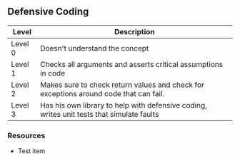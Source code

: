 ## Defensive Coding
Level | Description
----- | ---- 
Level 0 | Doesn't understand the concept
Level 1 | Checks all arguments and asserts critical assumptions in code
Level 2 | Makes sure to check return values and check for exceptions around code that can fail.
Level 3 | Has his own library to help with defensive coding, writes unit tests that simulate faults

### Resources
* Test item
